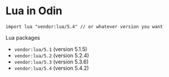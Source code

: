 # Lua in Odin

```odin
import lua "vendor:lua/5.4" // or whatever version you want
```

Lua packages

* `vendor:lua/5.1` (version 5.1.5)
* `vendor:lua/5.2` (version 5.2.4)
* `vendor:lua/5.3` (version 5.3.6)
* `vendor:lua/5.4` (version 5.4.2)